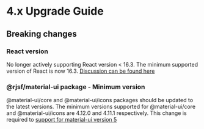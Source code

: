# 4.x Upgrade Guide

## Breaking changes

### React version

No longer actively supporting React version < 16.3. The minimum supported version of React is now 16.3. [Discussion can be found here](https://github.com/rjsf-team/react-jsonschema-form/pull/2605#discussion_r792685354)

### @rjsf/material-ui package - Minimum version

@material-ui/core and @material-ui/icons packages should be updated to the latest versions. The minimum versions supported for @material-ui/core and @material-ui/icons are 4.12.0 and 4.11.1 respectively. This change is required to [support for material-ui version 5](https://github.com/rjsf-team/react-jsonschema-form/pull/2605)